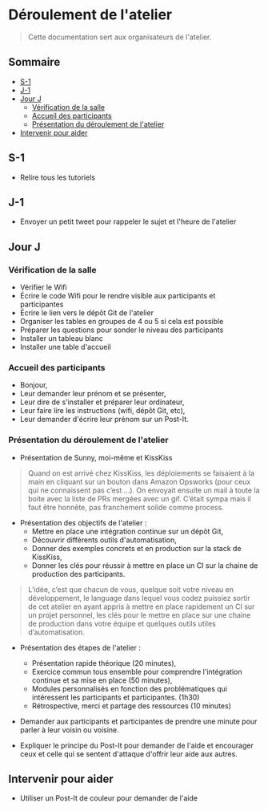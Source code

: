 # Déroulement de l'atelier

> Cette documentation sert aux organisateurs de l'atelier.

## Sommaire

- [S-1](#s-1)
- [J-1](#j-1)
- [Jour J](#jour-j)
  - [Vérification de la salle](#vérification-de-la-salle)
  - [Accueil des participants](#accueil-des-participants)
  - [Présentation du déroulement de l'atelier](#presentation-du-déroulement-de-latelier)
- [Intervenir pour aider](#intervenir-pour-aider)

## S-1

- Relire tous les tutoriels

## J-1

- Envoyer un petit tweet pour rappeler le sujet et l'heure de l'atelier

## Jour J

### Vérification de la salle

- Vérifier le Wifi
- Écrire le code Wifi pour le rendre visible aux participants et participantes
- Écrire le lien vers le dépôt Git de l'atelier
- Organiser les tables en groupes de 4 ou 5 si cela est possible
- Préparer les questions pour sonder le niveau des participants
- Installer un tableau blanc
- Installer une table d'accueil

### Accueil des participants

- Bonjour,
- Leur demander leur prénom et se présenter,
- Leur dire de s'installer et préparer leur ordinateur,
- Leur faire lire les instructions (wifi, dépôt Git, etc),
- Leur demander d'écrire leur prénom sur un Post-It.

### Présentation du déroulement de l'atelier

- Présentation de Sunny, moi-même et KissKiss
> Quand on est arrivé chez KissKiss, les déploiements se faisaient à la main
  en cliquant sur un bouton dans Amazon Opsworks (pour ceux qui ne connaissent
  pas c’est …). On envoyait ensuite un mail à toute la boite avec la liste de
  PRs mergées avec un gif. C’était sympa mais il faut être honnête, pas
  franchement solide comme process.

- Présentation des objectifs de l'atelier :
  * Mettre en place une intégration continue sur un dépôt Git,
  * Découvrir différents outils d'automatisation,
  * Donner des exemples concrets et en production sur la stack de KissKiss,
  * Donner les clés pour réussir à mettre en place un CI sur la chaine de production des participants.

> L’idée, c’est que chacun de vous, quelque soit votre niveau en développement,
  le language dans lequel vous codez puissiez sortir de cet atelier en ayant
  appris à mettre en place rapidement un CI sur un projet personnel, les clés
  pour le mettre en place sur une chaine de production dans votre équipe et
  quelques outils utiles d’automatisation.

- Présentation des étapes de l'atelier :
  * Présentation rapide théorique (20 minutes),
  * Exercice commun tous ensemble pour comprendre l'intégration continue et sa
    mise en place (50 minutes),
  * Modules personnalisés en fonction des problématiques qui intéressent les
    participants et participantes. (1h30)
  * Rétrospective, merci et partage des ressources (10 minutes)

- Demander aux participants et participantes de prendre une minute pour parler à
  leur voisin ou voisine.

- Expliquer le principe du Post-It pour demander de l'aide et encourager ceux et
  celle qui se sentent d'attaque d'offrir leur aide aux autres.

## Intervenir pour aider

- Utiliser un Post-It de couleur pour demander de l'aide
